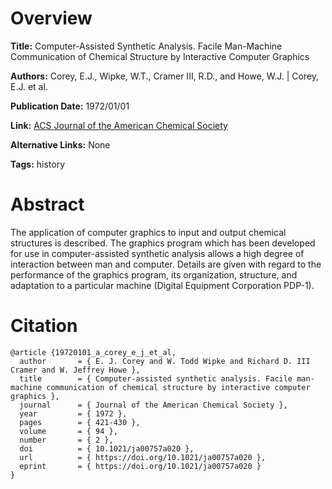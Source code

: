 # Overview
**Title:**
Computer-Assisted Synthetic Analysis. Facile Man-Machine Communication of Chemical Structure by Interactive Computer Graphics

**Authors:**
Corey, E.J., Wipke, W.T., Cramer III, R.D., and Howe, W.J. |
Corey, E.J. et al.

**Publication Date:**
1972/01/01

**Link:**
[ACS Journal of the American Chemical Society](https://pubs.acs.org/doi/10.1021/ja00757a020)

**Alternative Links:**
None

**Tags:**
history


# Abstract
The application of computer graphics to input and output chemical structures is described.
The graphics program which has been developed for use in computer-assisted synthetic analysis allows a high degree of interaction between man and computer.
Details are given with regard to the performance of the graphics program, its organization, structure, and adaptation to a particular machine (Digital Equipment Corporation PDP-1).


# Citation
```
@article {19720101_a_corey_e_j_et_al,
  author       = { E. J. Corey and W. Todd Wipke and Richard D. III Cramer and W. Jeffrey Howe },
  title        = { Computer-assisted synthetic analysis. Facile man-machine communication of chemical structure by interactive computer graphics },
  journal      = { Journal of the American Chemical Society },
  year         = { 1972 },
  pages        = { 421-430 },
  volume       = { 94 },
  number       = { 2 },
  doi          = { 10.1021/ja00757a020 },
  url          = { https://doi.org/10.1021/ja00757a020 },
  eprint       = { https://doi.org/10.1021/ja00757a020 }
}
```
